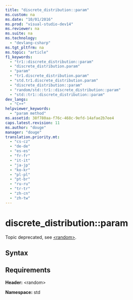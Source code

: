 ```yaml
---
title: "discrete_distribution::param"
ms.custom: na
ms.date: "10/01/2016"
ms.prod: "visual-studio-dev14"
ms.reviewer: na
ms.suite: na
ms.technology: 
  - "devlang-csharp"
ms.tgt_pltfrm: na
ms.topic: "article"
f1_keywords: 
  - "tr1::discrete_distribution::param"
  - "discrete_distribution.param"
  - "param"
  - "tr1.discrete_distribution.param"
  - "std.tr1.discrete_distribution.param"
  - "discrete_distribution::param"
  - "random/std::tr1::discrete_distribution::param"
  - "std::tr1::discrete_distribution::param"
dev_langs: 
  - "C++"
helpviewer_keywords: 
  - "param method"
ms.assetid: 38f780aa-f76c-468c-9efd-14afae2b7ee4
caps.latest.revision: 11
ms.author: "douge"
manager: "douge"
translation.priority.mt: 
  - "cs-cz"
  - "de-de"
  - "es-es"
  - "fr-fr"
  - "it-it"
  - "ja-jp"
  - "ko-kr"
  - "pl-pl"
  - "pt-br"
  - "ru-ru"
  - "tr-tr"
  - "zh-cn"
  - "zh-tw"
---
```

# discrete_distribution::param
Topic deprecated, see [\<random>](../Topic/%3Crandom%3E.md).  
  
## Syntax  
  
## Requirements  
 **Header:** \<random>  
  
 **Namespace:** std